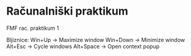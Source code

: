 # Računalniški praktikum
FMF rac. praktikum 1

Bljiznice:
Win+Up -> Maximize window
Win+Down -> Minimize window
Alt+Esc -> Cycle windows
Alt+Space -> Open context popup
